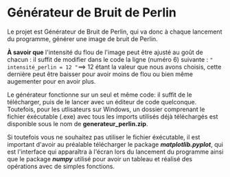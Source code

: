 # Générateur de Bruit de Perlin

Le projet est Générateur de Bruit de Perlin, qui va donc à chaque lancement du programme, générer une image de bruit de Perlin.

**À savoir que** l'intensité du flou de l'image peut être ajusté au goût de chacun : il suffit de modifier dans le code la ligne (numéro 6) suivante :
`" intensité_perlin = 12 "`==> 12 étant la valeur que nous avons choisis, cette dernière peut être baisser pour avoir moins de flou ou bien même augementer pour en avoir plus.

Le générateur fonctionne sur un seul et même code: il suffit de le télécharger, puis de le lancer avec un éditeur de code quelconque.
Toutefois, pour les utlisateurs sur Windows, un dossier comprenant le fichier éxécutable (.exe) avec tous les imports utilisés déjà téléchargés est disponible sous le nom de **generateur_perlin.zip**.

Si toutefois vous ne souhaitez pas utiliser le fichier éxécutable, il est important d'avoir au préalable télécharger le package **_matplotlib.pyplot_**, qui est l'interface qui apparaîtra à l'écran lors du lancement du programme ainsi que le package **_numpy_** utilisé pour avoir un tableau et réalisé des opérations avec de simples fonctions.
